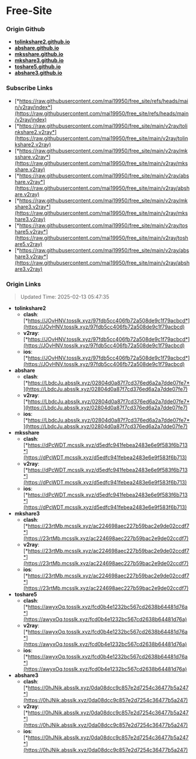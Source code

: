 # Free-Site

### Origin Github

- [**tolinkshare2.github.io**](https://github.com/tolinkshare2/tolinkshare2.github.io)
- [**abshare.github.io**](https://github.com/abshare/abshare.github.io)
- [**mksshare.github.io**](https://github.com/mksshare/mksshare.github.io)
- [**mkshare3.github.io**](https://github.com/mkshare3/mkshare3.github.io)
- [**toshare5.github.io**](https://github.com/toshare5/toshare5.github.io)
- [**abshare3.github.io**](https://github.com/abshare3/abshare3.github.io)

### Subscribe Links

- [*https://raw.githubusercontent.com/mai19950/free_site/refs/heads/main/v2ray/index*](https://raw.githubusercontent.com/mai19950/free_site/refs/heads/main/v2ray/index)
- [*https://raw.githubusercontent.com/mai19950/free_site/main/v2ray/tolinkshare2.v2ray*](https://raw.githubusercontent.com/mai19950/free_site/main/v2ray/tolinkshare2.v2ray)
- [*https://raw.githubusercontent.com/mai19950/free_site/main/v2ray/mksshare.v2ray*](https://raw.githubusercontent.com/mai19950/free_site/main/v2ray/mksshare.v2ray)
- [*https://raw.githubusercontent.com/mai19950/free_site/main/v2ray/abshare.v2ray*](https://raw.githubusercontent.com/mai19950/free_site/main/v2ray/abshare.v2ray)
- [*https://raw.githubusercontent.com/mai19950/free_site/main/v2ray/mkshare3.v2ray*](https://raw.githubusercontent.com/mai19950/free_site/main/v2ray/mkshare3.v2ray)
- [*https://raw.githubusercontent.com/mai19950/free_site/main/v2ray/toshare5.v2ray*](https://raw.githubusercontent.com/mai19950/free_site/main/v2ray/toshare5.v2ray)
- [*https://raw.githubusercontent.com/mai19950/free_site/main/v2ray/abshare3.v2ray*](https://raw.githubusercontent.com/mai19950/free_site/main/v2ray/abshare3.v2ray)

### Origin Links

> Updated Time: 2025-02-13 05:47:35

- **tolinkshare2**
  - **clash**: [*https://JOvHNV.tosslk.xyz/97fdb5cc406fb72a508de9c1f79acbcd*](https://JOvHNV.tosslk.xyz/97fdb5cc406fb72a508de9c1f79acbcd)
  - **v2ray**: [*https://JOvHNV.tosslk.xyz/97fdb5cc406fb72a508de9c1f79acbcd*](https://JOvHNV.tosslk.xyz/97fdb5cc406fb72a508de9c1f79acbcd)
  - **ios**: [*https://JOvHNV.tosslk.xyz/97fdb5cc406fb72a508de9c1f79acbcd*](https://JOvHNV.tosslk.xyz/97fdb5cc406fb72a508de9c1f79acbcd)
- **abshare**
  - **clash**: [*https://LbdcJu.absslk.xyz/02804d0a87f7cd376ed6a2a7dde07fe7*](https://LbdcJu.absslk.xyz/02804d0a87f7cd376ed6a2a7dde07fe7)
  - **v2ray**: [*https://LbdcJu.absslk.xyz/02804d0a87f7cd376ed6a2a7dde07fe7*](https://LbdcJu.absslk.xyz/02804d0a87f7cd376ed6a2a7dde07fe7)
  - **ios**: [*https://LbdcJu.absslk.xyz/02804d0a87f7cd376ed6a2a7dde07fe7*](https://LbdcJu.absslk.xyz/02804d0a87f7cd376ed6a2a7dde07fe7)
- **mksshare**
  - **clash**: [*https://dPcWDT.mcsslk.xyz/d5edfc941febea2483e6e9f583f6b713*](https://dPcWDT.mcsslk.xyz/d5edfc941febea2483e6e9f583f6b713)
  - **v2ray**: [*https://dPcWDT.mcsslk.xyz/d5edfc941febea2483e6e9f583f6b713*](https://dPcWDT.mcsslk.xyz/d5edfc941febea2483e6e9f583f6b713)
  - **ios**: [*https://dPcWDT.mcsslk.xyz/d5edfc941febea2483e6e9f583f6b713*](https://dPcWDT.mcsslk.xyz/d5edfc941febea2483e6e9f583f6b713)
- **mkshare3**
  - **clash**: [*https://23rtMb.mcsslk.xyz/ac224698aec227b59bac2e9de02ccdf7*](https://23rtMb.mcsslk.xyz/ac224698aec227b59bac2e9de02ccdf7)
  - **v2ray**: [*https://23rtMb.mcsslk.xyz/ac224698aec227b59bac2e9de02ccdf7*](https://23rtMb.mcsslk.xyz/ac224698aec227b59bac2e9de02ccdf7)
  - **ios**: [*https://23rtMb.mcsslk.xyz/ac224698aec227b59bac2e9de02ccdf7*](https://23rtMb.mcsslk.xyz/ac224698aec227b59bac2e9de02ccdf7)
- **toshare5**
  - **clash**: [*https://awyxOq.tosslk.xyz/fcd0b4e1232bc567cd2638b64481d76a*](https://awyxOq.tosslk.xyz/fcd0b4e1232bc567cd2638b64481d76a)
  - **v2ray**: [*https://awyxOq.tosslk.xyz/fcd0b4e1232bc567cd2638b64481d76a*](https://awyxOq.tosslk.xyz/fcd0b4e1232bc567cd2638b64481d76a)
  - **ios**: [*https://awyxOq.tosslk.xyz/fcd0b4e1232bc567cd2638b64481d76a*](https://awyxOq.tosslk.xyz/fcd0b4e1232bc567cd2638b64481d76a)
- **abshare3**
  - **clash**: [*https://0hJNik.absslk.xyz/0da08dcc9c857e2d7254c36477b5a247*](https://0hJNik.absslk.xyz/0da08dcc9c857e2d7254c36477b5a247)
  - **v2ray**: [*https://0hJNik.absslk.xyz/0da08dcc9c857e2d7254c36477b5a247*](https://0hJNik.absslk.xyz/0da08dcc9c857e2d7254c36477b5a247)
  - **ios**: [*https://0hJNik.absslk.xyz/0da08dcc9c857e2d7254c36477b5a247*](https://0hJNik.absslk.xyz/0da08dcc9c857e2d7254c36477b5a247)
